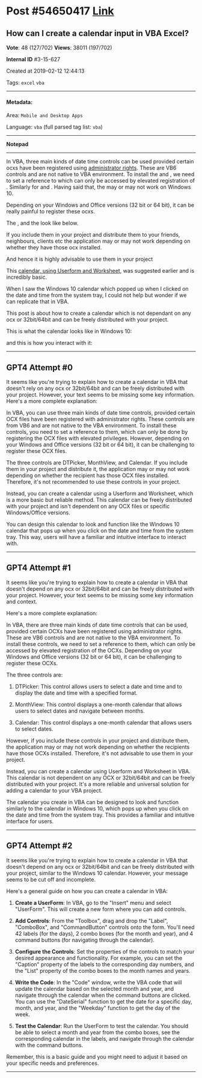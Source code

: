 
# Post \#54650417 [Link](https://stackoverflow.com/questions/54650417/)

## How can I create a calendar input in VBA Excel?

**Vote**: 48 (127/702) **Views**: 38011 (197/702) 

**Internal ID** \#3-15-627

Created at 2019-02-12 12:44:13

Tags: `excel` `vba`

----------

#### Metadata:

Area: `Mobile and Desktop Apps`

Language: `vba` (full parsed tag list: `vba`)

----------

**Notepad**


----------



In VBA, three main kinds of date time controls can be used provided certain ocxs have been registered using [administrator rights](https://social.msdn.microsoft.com/Forums/en-US/91cf3127-70fe-4726-8a27-31b8964430c5/registering-mscomct2ocx-in-64-bit-windows-7?forum=sbappdev). These are VB6 controls and are not native to VBA environment. To install the  and , we need to set a reference to  which can only be accessed by elevated registration of . Similarly for  and . Having said that, the  may or may not work on Windows 10. 

Depending on your Windows and Office versions (32 bit or 64 bit), it can be really painful to register these ocxs.

The ,  and the  look like below.

[](https://i.stack.imgur.com/LXHzf.png)



If you include them in your project and distribute them to your friends, neighbours, clients etc the application may or may not work depending on whether they have those ocx installed.

And hence it is highly advisable  to use them in your project



This [calendar, using Userform and Worksheet](https://stackoverflow.com/questions/12012206/formatting-mm-dd-yyyy-dates-in-textbox-in-vba/12013961#12013961), was suggested earlier and is incredibly basic.

When I saw the Windows 10 calendar which popped up when I clicked on the date and time from the system tray, I could not help but wonder if we can replicate that in VBA.

This post is about how to create a calendar  which is not dependant on any ocx or 32bit/64bit and can be freely distributed with your project.

This is what the calendar looks like in Windows 10:

[](https://i.stack.imgur.com/e412s.png)

and this is how you interact with it:

[](https://i.stack.imgur.com/O4G2j.png)


----------
        
## GPT4 Attempt \#0

It seems like you're trying to explain how to create a calendar in VBA that doesn't rely on any ocx or 32bit/64bit and can be freely distributed with your project. However, your text seems to be missing some key information. Here's a more complete explanation:

In VBA, you can use three main kinds of date time controls, provided certain OCX files have been registered with administrator rights. These controls are from VB6 and are not native to the VBA environment. To install these controls, you need to set a reference to them, which can only be done by registering the OCX files with elevated privileges. However, depending on your Windows and Office versions (32 bit or 64 bit), it can be challenging to register these OCX files.

The three controls are DTPicker, MonthView, and Calendar. If you include them in your project and distribute it, the application may or may not work depending on whether the recipient has those OCX files installed. Therefore, it's not recommended to use these controls in your project.

Instead, you can create a calendar using a Userform and Worksheet, which is a more basic but reliable method. This calendar can be freely distributed with your project and isn't dependent on any OCX files or specific Windows/Office versions.

You can design this calendar to look and function like the Windows 10 calendar that pops up when you click on the date and time from the system tray. This way, users will have a familiar and intuitive interface to interact with.

--------

## GPT4 Attempt \#1

It seems like you're trying to explain how to create a calendar in VBA that doesn't depend on any ocx or 32bit/64bit and can be freely distributed with your project. However, your text seems to be missing some key information and context. 

Here's a more complete explanation:

In VBA, there are three main kinds of date time controls that can be used, provided certain OCXs have been registered using administrator rights. These are VB6 controls and are not native to the VBA environment. To install these controls, we need to set a reference to them, which can only be accessed by elevated registration of the OCXs. Depending on your Windows and Office versions (32 bit or 64 bit), it can be challenging to register these OCXs.

The three controls are:

1. DTPicker: This control allows users to select a date and time and to display the date and time with a specified format.

2. MonthView: This control displays a one-month calendar that allows users to select dates and navigate between months.

3. Calendar: This control displays a one-month calendar that allows users to select dates.

However, if you include these controls in your project and distribute them, the application may or may not work depending on whether the recipients have those OCXs installed. Therefore, it's not advisable to use them in your project.

Instead, you can create a calendar using Userform and Worksheet in VBA. This calendar is not dependent on any OCX or 32bit/64bit and can be freely distributed with your project. It's a more reliable and universal solution for adding a calendar to your VBA project.

The calendar you create in VBA can be designed to look and function similarly to the calendar in Windows 10, which pops up when you click on the date and time from the system tray. This provides a familiar and intuitive interface for users.

--------

## GPT4 Attempt \#2

It seems like you're trying to explain how to create a calendar in VBA that doesn't depend on any ocx or 32bit/64bit and can be freely distributed with your project, similar to the Windows 10 calendar. However, your message seems to be cut off and incomplete.

Here's a general guide on how you can create a calendar in VBA:

1. **Create a UserForm**: In VBA, go to the "Insert" menu and select "UserForm". This will create a new form where you can add controls.

2. **Add Controls**: From the "Toolbox", drag and drop the "Label", "ComboBox", and "CommandButton" controls onto the form. You'll need 42 labels (for the days), 2 combo boxes (for the month and year), and 4 command buttons (for navigating through the calendar).

3. **Configure the Controls**: Set the properties of the controls to match your desired appearance and functionality. For example, you can set the "Caption" property of the labels to the corresponding day numbers, and the "List" property of the combo boxes to the month names and years.

4. **Write the Code**: In the "Code" window, write the VBA code that will update the calendar based on the selected month and year, and navigate through the calendar when the command buttons are clicked. You can use the "DateSerial" function to get the date for a specific day, month, and year, and the "Weekday" function to get the day of the week.

5. **Test the Calendar**: Run the UserForm to test the calendar. You should be able to select a month and year from the combo boxes, see the corresponding calendar in the labels, and navigate through the calendar with the command buttons.

Remember, this is a basic guide and you might need to adjust it based on your specific needs and preferences.

--------
